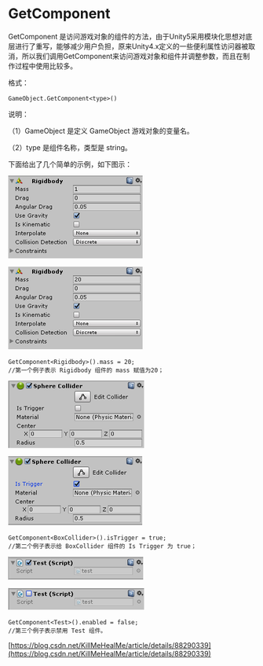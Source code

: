 # GetComponent

GetComponent 是访问游戏对象的组件的方法，由于Unity5采用模块化思想对底层进行了重写，能够减少用户负担，原来Unity4.x定义的一些便利属性访问器被取消，所以我们调用GetComponent来访问游戏对象和组件并调整参数，而且在制作过程中使用比较多。

格式：

```
GameObject.GetComponent<type>()
```

说明：

（1）GameObject 是定义 GameObject 游戏对象的变量名。

（2）type 是组件名称，类型是 string。

下面给出了几个简单的示例，如下图示：

![](<../.gitbook/assets/image (3).png>)

![](<../.gitbook/assets/image (2).png>)

```
GetComponent<Rigidbody>().mass = 20;
//第一个例子表示 Rigidbody 组件的 mass 赋值为20；
```

![](<../.gitbook/assets/image (6).png>)

![](../.gitbook/assets/image.png)

```
GetComponent<BoxCollider>().isTrigger = true;
//第二个例子表示给 BoxCollider 组件的 Is Trigger 为 true；
```

![](<../.gitbook/assets/image (1).png>)

![](<../.gitbook/assets/image (5).png>)

```
GetComponent<Test>().enabled = false;
//第三个例子表示禁用 Test 组件。
```



[https://blog.csdn.net/KillMeHealMe/article/details/88290339](https://blog.csdn.net/KillMeHealMe/article/details/88290339)
